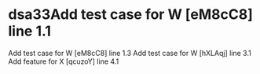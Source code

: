 # dsa33Add test case for W [eM8cC8] line 1.1
Add test case for W [eM8cC8] line 1.3
Add test case for W [hXLAqj] line 3.1
Add feature for X [qcuzoY] line 4.1
